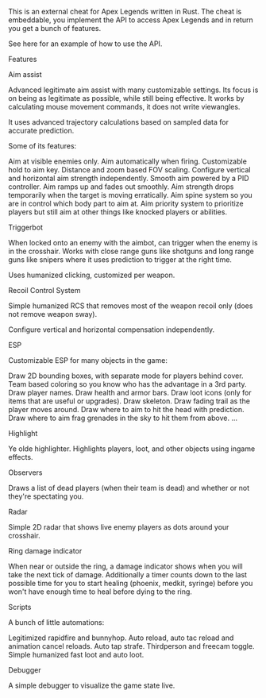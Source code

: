 This is an external cheat for Apex Legends written in 
Rust. The cheat is embeddable, you implement the API to access Apex 
Legends and in return you get a bunch of features.


See here for an example of how to use the API.



Features



Aim assist


Advanced legitimate aim assist with many customizable 
settings. Its focus is on being as legitimate as possible, while still 
being effective. It works by calculating mouse movement commands, it 
does not write viewangles.


It uses advanced trajectory calculations based on sampled data for accurate prediction.


Some of its features:


Aim at visible enemies only.
Aim automatically when firing.
Customizable hold to aim key.
Distance and zoom based FOV scaling.
Configure vertical and horizontal aim strength independently.
Smooth aim powered by a PID controller.
Aim ramps up and fades out smoothly.
Aim strength drops temporarily when the target is moving erratically.
Aim spine system so you are in control which body part to aim at.
Aim priority system to prioritize players but still aim at other things like knocked players or abilities.



Triggerbot


When locked onto an enemy with the aimbot, can trigger 
when the enemy is in the crosshair. Works with close range guns like 
shotguns and long range guns like snipers where it uses prediction to 
trigger at the right time.


Uses humanized clicking, customized per weapon.



Recoil Control System


Simple humanized RCS that removes most of the weapon recoil only (does not remove weapon sway).


Configure vertical and horizontal compensation independently.



ESP


Customizable ESP for many objects in the game:


Draw 2D bounding boxes, with separate mode for players behind cover.
Team based coloring so you know who has the advantage in a 3rd party.
Draw player names.
Draw health and armor bars.
Draw loot icons (only for items that are useful or upgrades).
Draw skeleton.
Draw fading trail as the player moves around.
Draw where to aim to hit the head with prediction.
Draw where to aim frag grenades in the sky to hit them from above.
...



Highlight


Ye olde highlighter. Highlights players, loot, and other objects using ingame effects.



Observers


Draws a list of dead players (when their team is dead) and whether or not they're spectating you.



Radar


Simple 2D radar that shows live enemy players as dots around your crosshair.



Ring damage indicator


When near or outside the ring, a damage indicator shows 
when you will take the next tick of damage. Additionally a timer counts 
down to the last possible time for you to start healing (phoenix, 
medkit, syringe) before you won't have enough time to heal before dying 
to the ring.



Scripts


A bunch of little automations:


Legitimized rapidfire and bunnyhop.
Auto reload, auto tac reload and animation cancel reloads.
Auto tap strafe.
Thirdperson and freecam toggle.
Simple humanized fast loot and auto loot.



Debugger


A simple debugger to visualize the game state live.
